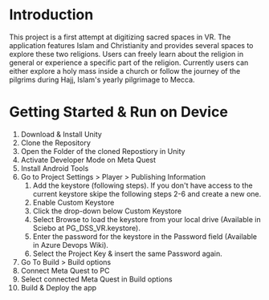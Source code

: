 # Introduction 
This project is a first attempt at digitizing sacred spaces in VR. The application features Islam and Christianity and provides several spaces to explore these two religions. Users can freely learn about the religion in general or experience a specific part of the religion. Currently users can either explore a holy mass inside a church or follow the journey of the pilgrims during Hajj, Islam's yearly pilgrimage to Mecca.

# Getting Started & Run on Device
1. Download & Install Unity
2. Clone the Repository
3. Open the Folder of the cloned Repostiory in Unity
4. Activate Developer Mode on Meta Quest
5. Install Android Tools
6. Go to Project Settings > Player > Publishing Information
   1. Add the keystore (following steps). If you don't have access to the current keystore skipe the following steps 2-6 and create a new one.
   2. Enable Custom Keystore
   3. Click the drop-down below Custom Keystore
   4. Select Browse to load the keystore from your local drive (Available in Sciebo at PG_DSS_VR.keystore).
   5. Enter the password for the keystore in the Password field (Available in Azure Devops Wiki).
   6. Select the Project Key & insert the same Password again.
7. Go To Build > Build options
8. Connect Meta Quest to PC
9. Select connected Meta Quest in Build options
10. Build & Deploy the app


 
